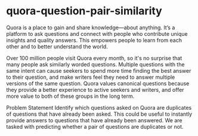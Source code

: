 # quora-question-pair-similarity
Quora is a place to gain and share knowledge—about anything. It’s a platform to ask questions and connect with people who contribute unique insights and quality answers. This empowers people to learn from each other and to better understand the world.

Over 100 million people visit Quora every month, so it's no surprise that many people ask similarly worded questions. Multiple questions with the same intent can cause seekers to spend more time finding the best answer to their question, and make writers feel they need to answer multiple versions of the same question. Quora values canonical questions because they provide a better experience to active seekers and writers, and offer more value to both of these groups in the long term.

Problem Statement
Identify which questions asked on Quora are duplicates of questions that have already been asked. This could be useful to instantly provide answers to questions that have already been answered. We are tasked with predicting whether a pair of questions are duplicates or not.
